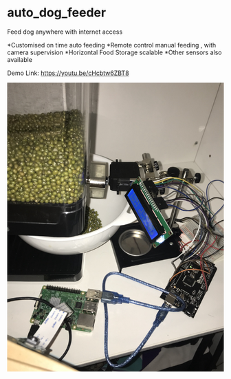 # auto_dog_feeder
Feed dog anywhere with internet access

*Customised on time auto feeding
*Remote control manual feeding , with camera supervision
*Horizontal Food Storage scalable
*Other sensors also available 

Demo Link:
https://youtu.be/cHcbtw6ZBT8

![alt text](/auto_dog_feeder.jpg)
